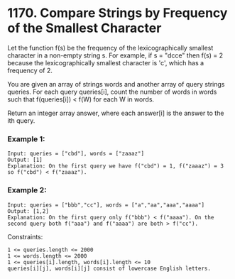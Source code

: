 # 1170. Compare Strings by Frequency of the Smallest Character


Let the function f(s) be the frequency of the lexicographically smallest character in a non-empty string s. For example, if s = "dcce" then f(s) = 2 because the lexicographically smallest character is 'c', which has a frequency of 2.

You are given an array of strings words and another array of query strings queries. For each query queries[i], count the number of words in words such that f(queries[i]) < f(W) for each W in words.

Return an integer array answer, where each answer[i] is the answer to the ith query.


 

### Example 1:
```
Input: queries = ["cbd"], words = ["zaaaz"]
Output: [1]
Explanation: On the first query we have f("cbd") = 1, f("zaaaz") = 3 so f("cbd") < f("zaaaz").
```

### Example 2:
```
Input: queries = ["bbb","cc"], words = ["a","aa","aaa","aaaa"]
Output: [1,2]
Explanation: On the first query only f("bbb") < f("aaaa"). On the second query both f("aaa") and f("aaaa") are both > f("cc").
 ```

Constraints:
```
1 <= queries.length <= 2000
1 <= words.length <= 2000
1 <= queries[i].length, words[i].length <= 10
queries[i][j], words[i][j] consist of lowercase English letters.
```